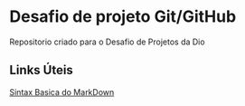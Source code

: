 # Desafio de projeto Git/GitHub
Repositorio criado para o Desafio de Projetos da Dio

## Links Úteis 
[Sintax Basica do MarkDown](https://www.markdownguide.org/basic-syntax/)

